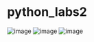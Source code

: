 # python_labs2

![image](https://github.com/QNekoma/python_labs2/assets/147964939/ac0daa00-de20-4934-9b46-a4cee3e0a6f9)
![image](https://github.com/QNekoma/python_labs2/assets/147964939/90dc19e9-9b9e-4941-9a44-f80aba713bc9)
![image](https://github.com/QNekoma/python_labs2/assets/147964939/3a9a24c5-75f8-4575-ad93-27869d384ace)
